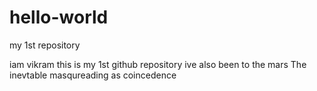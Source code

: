 # hello-world
my 1st repository 


  iam vikram 
 this is my 1st github repository
 ive also been to the mars
 The inevtable masqureading as coincedence 
